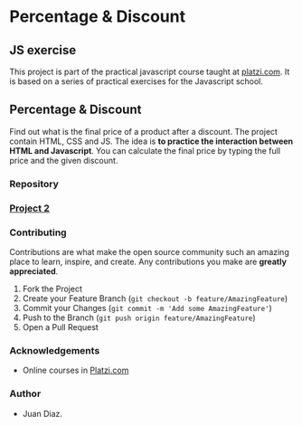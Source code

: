 <!--
|================================================================|
|    Default-CSS | v1.02 Last update: 2021-11-08 | MIT License   |
|    Autor: Juan Diaz - https://github.com/JuanPabloDiaz    |
|================================================================|
-->

# Percentage & Discount

## JS exercise

This project is part of the practical javascript course taught at [platzi.com](platzi.com). It is based on a series of practical exercises for the Javascript school.

## Percentage & Discount

Find out what is the final price of a product after a discount. The project contain HTML, CSS and JS. The idea is **to practice the interaction between HTML and Javascript**. You can calculate the final price by typing the full price and the given discount.

### Repository

### [Project 2](./discountCupons.html)

### Contributing

Contributions are what make the open source community such an amazing place to learn, inspire, and create. Any contributions you make are **greatly appreciated**.

1. Fork the Project
2. Create your Feature Branch (`git checkout -b feature/AmazingFeature`)
3. Commit your Changes (`git commit -m 'Add some AmazingFeature'`)
4. Push to the Branch (`git push origin feature/AmazingFeature`)
5. Open a Pull Request

<!-- ACKNOWLEDGEMENTS -->

### Acknowledgements

- Online courses in [Platzi.com](https://platzi.com/home)

### Author

- Juan Diaz.

